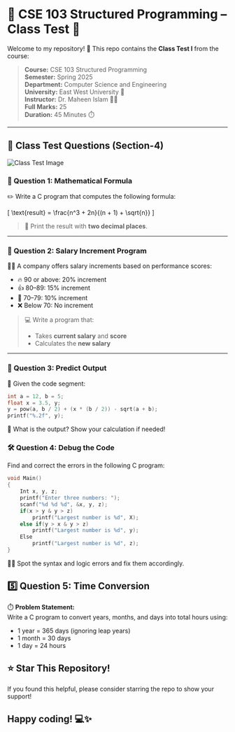 # 🧠 CSE 103 Structured Programming – Class Test 📘

Welcome to my repository! 👋 This repo contains the **Class Test I** from the course:

> **Course:** CSE 103 Structured Programming  
> **Semester:** Spring 2025  
> **Department:** Computer Science and Engineering  
> **University:** East West University 🏫  
> **Instructor:** Dr. Maheen Islam 👩‍🏫  
> **Full Marks:** 25  
> **Duration:** 45 Minutes ⏱️

---

## 📄 Class Test Questions (Section-4)

![Class Test Image](CSE103.jpg) <!-- Replace with actual image path -->

### 🧮 Question 1: Mathematical Formula

✏️ Write a C program that computes the following formula:

\[
\text{result} = \frac{n^3 + 2n}{(n + 1) + \sqrt{n}}
\]

> 🔢 Print the result with **two decimal places**.

---

### 💼 Question 2: Salary Increment Program

👨‍💼 A company offers salary increments based on performance scores:

- 🔥 90 or above: 20% increment  
- 👍 80–89: 15% increment  
- 🙂 70–79: 10% increment  
- ❌ Below 70: No increment  

> 💻 Write a program that:
> - Takes **current salary** and **score**
> - Calculates the **new salary**

---

### 🤔 Question 3: Predict Output

📜 Given the code segment:

```c
int a = 12, b = 5;
float x = 3.5, y;
y = pow(a, b / 2) + (x * (b / 2)) - sqrt(a + b);
printf("%.2f", y);

```
🧠 What is the output? Show your calculation if needed!

###  🛠️ Question 4: Debug the Code
Find and correct the errors in the following C program:

```c
void Main()
{
    Int x, y, z;
    printf("Enter three numbers: ");
    scanf("%d %d %d", &x, y, z);
    if(x > y & y > z)
        printf("Largest number is %d", X);
    else if(y > x & y > z)
        printf("Largest number is %d", y);
    Else
        printf("Largest number is %d", z);
}

```
🧑‍🔧 Spot the syntax and logic errors and fix them accordingly.

## 5️⃣ **Question 5: Time Conversion**  
⏱️ **Problem Statement:**  
Write a C program to convert years, months, and days into total hours using:
- 1 year = 365 days (ignoring leap years)
- 1 month = 30 days
- 1 day = 24 hours

## ⭐ Star This Repository!
If you found this helpful, please consider starring the repo to show your support!

## Happy coding! 💻✨

